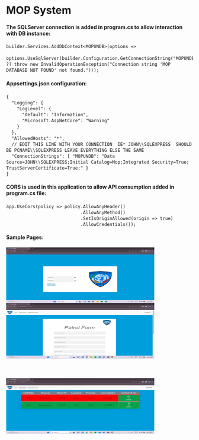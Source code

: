 # MOP System


#### The SQLServer connection is added in program.cs to allow interaction with DB instance: 

~~~
builder.Services.AddDbContext<MOPUNDB>(options =>
    options.UseSqlServer(builder.Configuration.GetConnectionString("MOPUNDB") ?? throw new InvalidOperationException("Connection string 'MOP DATABASE NOT FOUND' not found.")));
~~~

#### Appsettings.json configuration:

~~~
{
  "Logging": {
    "LogLevel": {
      "Default": "Information",
      "Microsoft.AspNetCore": "Warning"
    }
  },
  "AllowedHosts": "*",
  // EDIT THIS LINE WITH YOUR CONNECTION  IE* JOHN\\SQLEXPRESS  SHOULD BE PCNAME\\SQLEXPRESS LEAVE EVERYTHING ELSE THE SAME
  "ConnectionStrings": { "MOPUNDB": "Data Source=JOHN\\SQLEXPRESS;Initial Catalog=Mop;Integrated Security=True; TrustServerCertificate=True;" }
}
~~~

#### CORS is used in this application to allow API consumption added in program.cs file:

~~~
app.UseCors(policy => policy.AllowAnyHeader()
                            .AllowAnyMethod()
                            .SetIsOriginAllowed(origin => true)
                            .AllowCredentials());

~~~


#### Sample Pages:


<div style="display: inline-block; margin-right: 20px; margin-bottom: 50px;">
  <img src="/frontend-mopun/src/images/login.png" alt="Image 1" width="400" height="150" style="display: block;"/>
  <img src="/frontend-mopun/src/images/form.png" alt="Image 2" width="400" height="150" style="display: block;"/>
</div>

<div style="display: inline-block; margin-right: 20px; margin-bottom: 50px;">
  <img src="/frontend-mopun/src/images/table.png" alt="Image 1" width="400" height="150" style="display: block;"/>
  <!-- <img src="" alt="Image 2" width="400" height="150" style="display: block;"/> -->
</div>
